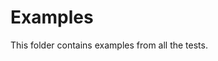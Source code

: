 <!-- internal -->

Examples
=======================================================================
This folder contains examples from all the tests.
